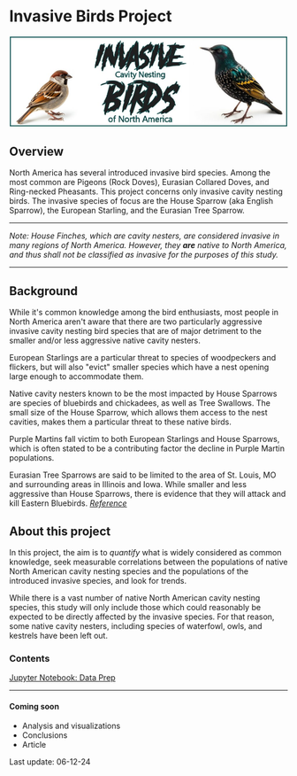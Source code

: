 # Invasive Birds Project  

![Invasive birds banner](images/Invasive_birds_banner.jpg)

## Overview

North America has several introduced invasive bird species. Among the most common are Pigeons (Rock Doves), Eurasian Collared Doves, and Ring-necked Pheasants. This project concerns only invasive cavity nesting birds. The invasive species of focus are the House Sparrow (aka English Sparrow), the European Starling, and the Eurasian Tree Sparrow.

---
*Note: House Finches, which are cavity nesters, are considered invasive in many regions of North America. However, they **are** native to North America, and thus shall not be classified as invasive for the purposes of this study.*

---

## Background

While it's common knowledge among the bird enthusiasts, most people in North America aren't aware that there are two particularly aggressive invasive cavity nesting bird species that are of major detriment to the smaller and/or less aggressive native cavity nesters.  

European Starlings are a particular threat to species of woodpeckers and flickers, but will also "evict" smaller species which have a nest opening large enough to accommodate them.

Native cavity nesters known to be the most impacted by House Sparrows are species of bluebirds and chickadees, as well as Tree Swallows. The small size of the House Sparrow, which allows them access to the nest cavities, makes them a particular threat to these native birds.

Purple Martins fall victim to both European Starlings and House Sparrows, which is often stated to be a contributing factor the decline in Purple Martin populations.  

Eurasian Tree Sparrows are said to be limited to the area of St. Louis, MO and surrounding areas in Illinois and Iowa. While smaller and less aggressive than House Sparrows, there is evidence that they will attack and kill Eastern Bluebirds.
*<A href = "https://nesthollow.com/eurasian-tree-sparrows-attack-bluebirds/" target = "_blank">Reference</a>*

## About this project

In this project, the aim is to *quantify* what is widely considered as common knowledge, seek measurable correlations between the populations of native North American cavity nesting species and the populations of the introduced invasive species, and look for trends.  

While there is a vast number of native North American cavity nesting species, this study will only include those which could reasonably be expected to be directly affected by the invasive species. For that reason, some native cavity nesters, including species of waterfowl, owls, and kestrels have been left out.  

### Contents

[Jupyter Notebook: Data Prep](https://github.com/LDB-Stan/Invasive-Birds-Project/blob/main/invasive_birds_project_book_1.ipynb)  

---

#### Coming soon  

- Analysis and visualizations
- Conclusions
- Article  

Last update: 06-12-24  
